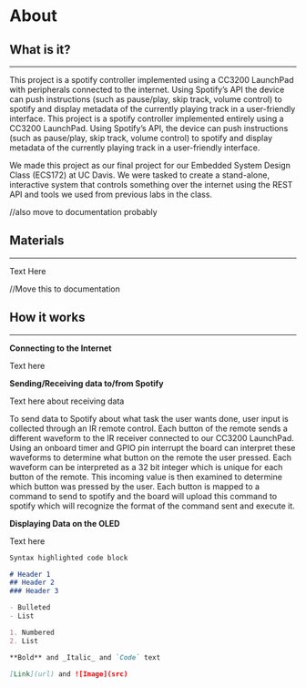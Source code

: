 # About

## What is it?
***

This project is a spotify controller implemented using a CC3200 LaunchPad with peripherals connected to the internet. Using Spotify’s API the device can push instructions (such as pause/play, skip track, volume control) to spotify and display metadata of the currently playing track in a user-friendly interface.
This project is a spotify controller implemented entirely using a CC3200 LaunchPad. Using Spotify’s API, the device can push instructions (such as pause/play, skip track, volume control) to spotify and display metadata of the currently playing track in a user-friendly interface.

We made this project as our final project for our Embedded System Design Class (ECS172) at UC Davis. We were tasked to create a stand-alone, interactive system that controls something over the internet using the REST API and tools we used from previous labs in the class.

//also move to documentation probably
## Materials
***

Text Here


//Move this to documentation
## How it works
***
**Connecting to the Internet**

Text here

**Sending/Receiving data to/from Spotify**

Text here about receiving data

To send data to Spotify about what task the user wants done, user input is collected through an IR remote control. Each button of the remote sends a different waveform to the IR receiver connected to our CC3200 LaunchPad. Using an onboard timer and GPIO pin interrupt the board can interpret these waveforms to determine what button on the remote the user pressed. Each waveform can be interpreted as a 32 bit integer which is unique for each button of the remote. This incoming value is then examined to determine which button was pressed by the user. Each button is mapped to a command to send to spotify and the board will upload this command to spotify which will recognize the format of the command sent and execute it.

**Displaying Data on the OLED**

Text here

```markdown
Syntax highlighted code block

# Header 1
## Header 2
### Header 3

- Bulleted
- List

1. Numbered
2. List

**Bold** and _Italic_ and `Code` text

[Link](url) and ![Image](src)
```
